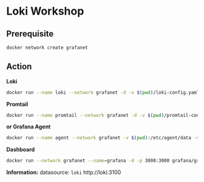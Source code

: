# Loki Workshop

## Prerequisite
```bash
docker network create grafanet
```

## Action
**Loki**
```bash
docker run --name loki --network grafanet -d -v $(pwd)/loki-config.yaml:/mnt/config/loki-config.yaml -p 3100:3100 grafana/loki:2.9.1 -config.file=/mnt/config/loki-config.yaml
```

**Promtail**
```bash
docker run --name promtail --network grafanet -d -v $(pwd)/promtail-config.yaml:/mnt/config -v $(pwd)/log:/var/log --link loki grafana/promtail:2.9.1 -config.file=/mnt/config/promtail-config.yaml
```

**or Grafana Agent**
```bash
docker run --name agent --network grafanet -v $(pwd):/etc/agent/data -v $(pwd)/agent.yaml:/etc/agent/agent.yaml grafana/agent:v0.38.1
```

**Dashboard**
```bash
docker run --network grafanet --name=grafana -d -p 3000:3000 grafana/grafana
```

**Information:**
datasource: `loki`
http://loki:3100
